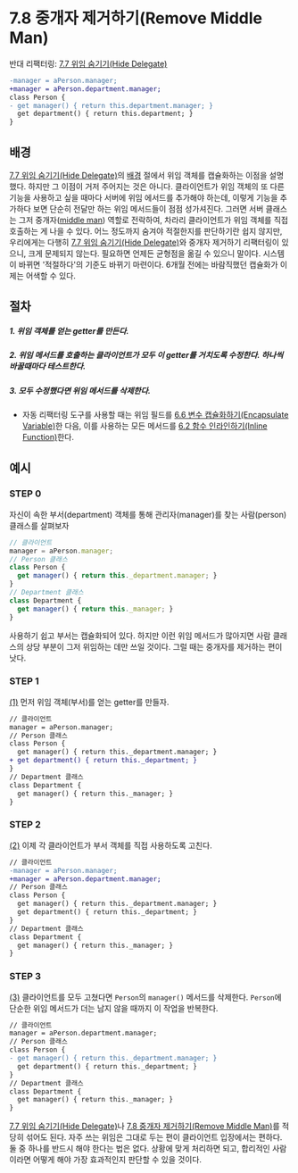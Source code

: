 # 7.8 중개자 제거하기(Remove Middle Man)
반대 리팩터링: [7.7 위임 숨기기(Hide Delegate)](https://github.com/wonder13662/refactoring-v2/blob/writing/chapter07/7-7.md)
``` diff
-manager = aPerson.manager;
+manager = aPerson.department.manager;
class Person {
- get manager() { return this.department.manager; }
  get department() { return this.department; }
}
```
## 배경
[7.7 위임 숨기기(Hide Delegate)](https://github.com/wonder13662/refactoring-v2/blob/writing/chapter07/7-7.md)의 [배경](https://github.com/wonder13662/refactoring-v2/blob/writing/chapter07/7-7.md#%EB%B0%B0%EA%B2%BD) 절에서 위임 객체를 캡슐화하는 이점을 설명했다. 하지만 그 이점이 거저 주어지는 것은 아니다. 클라이언트가 위임 객체의 또 다른 기능을 사용하고 싶을 때마다 서버에 위임 에서드를 추가해야 하는데, 이렇게 기능을 추가하다 보면 단순히 전달만 하는 위임 메서드들이 점점 성가셔진다. 그러면 서버 클래스는 그저 중개자([middle man]()) 역할로 전락하여, 차라리 클라이언트가 위임 객체를 직접 호출하는 게 나을 수 있다. 어느 정도까지 숨겨야 적절한지를 판단하기란 쉽지 않지만, 우리에게는 다행히 [7.7 위임 숨기기(Hide Delegate)](https://github.com/wonder13662/refactoring-v2/blob/writing/chapter07/7-7.md)와 중개자 제거하기 리팩터링이 있으니, 크게 문제되지 않는다. 필요하면 언제든 균형점을 옮길 수 있으니 말이다. 시스템이 바뀌면 '적절하다'의 기준도 바뀌기 마련이다. 6개월 전에는 바람직했던 캡슐화가 이제는 어색할 수 있다.

## 절차
##### 1. 위임 객체를 얻는 getter를 만든다.
##### 2. 위임 메서드를 호출하는 클라이언트가 모두 이 getter를 거치도록 수정한다. 하나씩 바꿀때마다 테스트한다.
##### 3. 모두 수정했다면 위임 메서드를 삭제한다.
- 자동 리팩터링 도구를 사용할 때는 위임 필드를 [6.6 변수 캡슐화하기(Encapsulate Variable)](https://github.com/wonder13662/refactoring-v2/blob/writing/chapter06/6-6.md)한 다음, 이를 사용하는 모든 메서드를 [6.2 함수 인라인하기(Inline Function)](https://github.com/wonder13662/refactoring-v2/blob/writing/chapter06/6-2.md)한다.

## 예시
### STEP 0
자신이 속한 부서(department) 객체를 통해 관리자(manager)를 찾는 사람(person) 클래스를 살펴보자
``` javascript
// 클라이언트
manager = aPerson.manager;
// Person 클래스
class Person {
  get manager() { return this._department.manager; }
}
// Department 클래스
class Department {
  get manager() { return this._manager; }
}
```
사용하기 쉽고 부서는 캡슐화되어 있다. 하지만 이런 위임 메서드가 많아지면 사람 클래스의 상당 부분이 그저 위임하는 데만 쓰일 것이다. 그럴 때는 중개자를 제거하는 편이 낫다.
### STEP 1
[(1)](https://github.com/wonder13662/refactoring-v2/blob/writing/chapter07/7-8.md#1-%EC%9C%84%EC%9E%84-%EA%B0%9D%EC%B2%B4%EB%A5%BC-%EC%96%BB%EB%8A%94-getter%EB%A5%BC-%EB%A7%8C%EB%93%A0%EB%8B%A4) 먼저 위임 객체(부서)를 얻는 getter를 만들자.
``` diff
// 클라이언트
manager = aPerson.manager;
// Person 클래스
class Person {
  get manager() { return this._department.manager; }
+ get department() { return this._department; }  
}
// Department 클래스
class Department {
  get manager() { return this._manager; }
}
```
### STEP 2
[(2)](https://github.com/wonder13662/refactoring-v2/blob/writing/chapter07/7-8.md#2-%EC%9C%84%EC%9E%84-%EB%A9%94%EC%84%9C%EB%93%9C%EB%A5%BC-%ED%98%B8%EC%B6%9C%ED%95%98%EB%8A%94-%ED%81%B4%EB%9D%BC%EC%9D%B4%EC%96%B8%ED%8A%B8%EA%B0%80-%EB%AA%A8%EB%91%90-%EC%9D%B4-getter%EB%A5%BC-%EA%B1%B0%EC%B9%98%EB%8F%84%EB%A1%9D-%EC%88%98%EC%A0%95%ED%95%9C%EB%8B%A4-%ED%95%98%EB%82%98%EC%94%A9-%EB%B0%94%EA%BF%80%EB%95%8C%EB%A7%88%EB%8B%A4-%ED%85%8C%EC%8A%A4%ED%8A%B8%ED%95%9C%EB%8B%A4) 이제 각 클라이언트가 부서 객체를 직접 사용하도록 고친다. 
``` diff
// 클라이언트
-manager = aPerson.manager;
+manager = aPerson.department.manager;
// Person 클래스
class Person {
  get manager() { return this._department.manager; }
  get department() { return this._department; }  
}
// Department 클래스
class Department {
  get manager() { return this._manager; }
}
```
### STEP 3
[(3)](https://github.com/wonder13662/refactoring-v2/blob/writing/chapter07/7-8.md#3-%EB%AA%A8%EB%91%90-%EC%88%98%EC%A0%95%ED%96%88%EB%8B%A4%EB%A9%B4-%EC%9C%84%EC%9E%84-%EB%A9%94%EC%84%9C%EB%93%9C%EB%A5%BC-%EC%82%AD%EC%A0%9C%ED%95%9C%EB%8B%A4) 클라이언트를 모두 고쳤다면 `Person`의 `manager()` 메서드를 삭제한다. `Person`에 단순한 위임 메서드가 더는 남지 않을 때까지 이 작업을 반복한다.
``` diff
// 클라이언트
manager = aPerson.department.manager;
// Person 클래스
class Person {
- get manager() { return this._department.manager; }
  get department() { return this._department; }  
}
// Department 클래스
class Department {
  get manager() { return this._manager; }
}
```
[7.7 위임 숨기기(Hide Delegate)](https://github.com/wonder13662/refactoring-v2/blob/writing/chapter07/7-7.md)나 [7.8 중개자 제거하기(Remove Middle Man)](https://github.com/wonder13662/refactoring-v2/blob/writing/chapter07/7-8.md)를 적당히 섞어도 된다. 자주 쓰는 위임은 그대로 두는 편이 클라이언트 입장에서는 편하다. 둘 중 하나를 반드시 해야 한다는 법은 없다. 상황에 맞게 처리하면 되고, 합리적인 사람이라면 어떻게 해야 가장 효과적인지 판단할 수 있을 것이다.